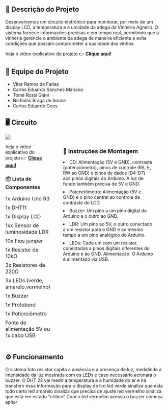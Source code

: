 ## 📝 Descrição do Projeto

Desenvolvemos um circuito eletrônico para monitorar, por meio de um display LCD, a temperatura e a umidade da adega da Vinheria Agnello. O sistema fornece informações precisas e em tempo real, permitindo que a vinheria gerencie o ambiente da adega de maneira eficiente e evite condições que possam comprometer a qualidade dos vinhos.
  
Veja o vídeo explicativo do projeto 👉 **[Clique aqui!](https://vm.tiktok.com/ZMSREwNuL/)**

## 👥 Equipe do Projeto
* Vitor Ramos de Farias 
* Carlos Eduardo Sanches Mariano 
* Tomé Rossi Giani 
* Nicholas Braga de Souza 
* Carlos Eduardo Goes

  
<h2 align="left">🖥️ Circuito</h2>
<img src="https://github.com/user-attachments/assets/8dca4808-71e8-434c-b4f9-b2665f2c5592" >
<div align="center">
   
</div>


<div style="display: flex; justify-content: space-between; align-items: flex-start; gap: 40px;">
    <section style="flex: 1;">
      
Veja o vídeo explicativo do projeto 👉 **[Clique aqui!]([https://youtu.be/aapwjsI5mDc](https://www.tinkercad.com/things/7JwIQRuH129-cp2-edge-/editel?returnTo=https%3A%2F%2Fwww.tinkercad.com%2Fdashboard&sharecode=-iuyU3SJD98re6uGchg4mXYNVrO0RNIHapWxlbPYhVc))**
        <h3 style="font-size: 16px; margin-bottom: 15px;">📦 Lista de Componentes</h3>
        <ul style="list-style-type: none; font-size: 16px; padding-left: 0;">
            <li style="margin-bottom: 8px;"> 1x Arduino Uno R3
            <li style="margin-bottom: 8px;"> 1x DHT11
            <li style="margin-bottom: 8px;"> 1x Display LCD
            <li style="margin-bottom: 8px;"> 1xx Sensor de luminosidade LDR
            <li style="margin-bottom: 8px;"> 10x Fios jumper
            <li style="margin-bottom: 8px;"> 1x Resistor de 10kΩ
            <li style="margin-bottom: 8px;"> 3x Resistores de 220Ω
            <li style="margin-bottom: 8px;"> 3x LEDs (verde, amarelo,vermelho) 
            <li style="margin-bottom: 8px;"> 1x Buzzer
            <li style="margin-bottom: 8px;"> 1x Protobord
            <li style="margin-bottom: 8px;"> 1x Potenciômetro
             <li style="margin-bottom: 8px;"> Fonte de alimentação 5V ou 1x cabo USB
        </ul>
    </section>
    <section style="flex: 2;">
        <h3 style="font-size: 18px; margin-bottom: 15px;">📌 Instruções de Montagem</h3>
            <li style="margin-bottom: 8px;"> CD: Alimentação (5V e GND), contraste (potenciômetro), pinos de controle (RS, E, RW ao GND) e pinos de dados (D4-D7) aos pinos digitais do Arduino. A luz de fundo também precisa de 5V e GND.
            <li style="margin-bottom: 8px;"> Potenciômetro: Alimentação (5V e GND) e o pino central ao controle de contraste do LCD.
            <li style="margin-bottom: 8px;"> Buzzer: Um pino a um pino digital do Arduino e o outro ao GND.
            <li style="margin-bottom: 8px;"> LDR: Um pino ao 5V, o outro conectado a um resistor para o GND e ao mesmo tempo a um pino   analógico do Arduino.
            <li style="margin-bottom: 8px;"> LEDs: Cada um com um resistor, conectados a pinos digitais diferentes do Arduino e ao GND. Alimentação: O Arduino é alimentado via USB.
    </section>
</div>

<h2 align="left">⚙️ Funcionamento</h2>
<p>
  O sistema
foto resistor capita a ausência e a presença de luz, medidindo a intensidade da luz mostrada com os LEDs e caso necessário acionará o buzzer. O DHT 22 vai medir a temperatura e a humidade do ar e irá transferir essa informação para o display de lcd 
led verde sinaliza que esta tudo certo
led amarelo sinaliza que precisa de ajuste
led vermelho sinaliza que está em estado "critico"
Com o led vermelho acesso o buzzer começa apitar<br>
</p>
